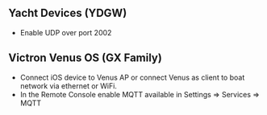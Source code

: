 ## Yacht Devices (YDGW)

* Enable UDP over port 2002

## Victron Venus OS (GX Family)

* Connect iOS device to Venus AP or connect Venus as client to boat network via ethernet or WiFi.
* In the Remote Console enable MQTT available in Settings => Services => MQTT
